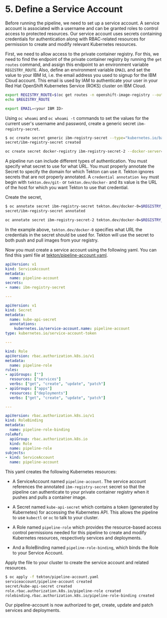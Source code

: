 # 5. Define a Service Account

Before running the pipeline, we need to set up a service account. A service account is associated with a username and can be granted roles to control access to protected resources. Our service account uses secrets containing credentials for authentication
along with RBAC-related resources for permission to create and modify relevant Kubernetes resources.

First, we need to allow access to the private container registry. For this, we need to find the endpoint of the private container registry by running the `get routes` command, and assign this endpoint to an environment variable `REGISTRY_ROUTE`. Also, define an environment variable `EMAIL` and set the value to your IBM Id, i.e. the email address you used to signup for the IBM Cloud account. This email is used by IAM to authenticate your user in your Red Hat OpenShift Kubernetes Service (ROKS) cluster on IBM Cloud.

```bash
export REGISTRY_ROUTE=$(oc get routes -n openshift-image-registry --output json | jq -r '.items[0].spec.host')
echo $REGISTRY_ROUTE

export EMAIL=<your IBM ID>
```

Using `oc whoami` and `oc whoami -t` commands to set the values for the current user's username and password, create a generic secret `ibm-registry-secret`.

```bash
$ oc create secret generic ibm-registry-secret --type="kubernetes.io/basic-auth" --from-literal=username=$(oc whoami) --from-literal=password=$(oc whoami -t)
secret/ibm-registry-secret created

oc create secret docker-registry ibm-registry-secret-2 --docker-server=$REGISTRY_ROUTE --docker-username=$(oc whoami) --docker-password=$(oc whoami -t) --docker-email=$EMAIL
```

A pipeline run can include different types of authentication. You must specify what secret to use for what URL. You must properly annotate the Secret to specify the domain for which Tekton can use it. Tekton ignores secrets that are not properly annotated. A `credential annotation key` must begin with `tekton.dev/git-` or `tekton.dev/docker-` and its value is the URL of the host for which you want Tekton to use that credential.

Create the secret,

```bash
$ oc annotate secret ibm-registry-secret tekton.dev/docker-0=$REGISTRY_ROUTE
secret/ibm-registry-secret annotated

oc annotate secret ibm-registry-secret-2 tekton.dev/docker-0=$REGISTRY_ROUTE
```

In the example above, `tekton.dev/docker-0` specifies what URL the credentials in the secret should be used for. Tekton will use the secret to both push and pull images from your registry.

Now you must create a service account using the following yaml. You can find this yaml file at [tekton/pipeline-account.yaml](https://github.com/IBM/tekton-tutorial-openshift/blob/master/tekton/pipeline-account.yaml).

```yaml
apiVersion: v1
kind: ServiceAccount
metadata:
  name: pipeline-account
secrets:
- name: ibm-registry-secret

---

apiVersion: v1
kind: Secret
metadata:
  name: kube-api-secret
  annotations:
    kubernetes.io/service-account.name: pipeline-account
type: kubernetes.io/service-account-token

---

kind: Role
apiVersion: rbac.authorization.k8s.io/v1
metadata:
  name: pipeline-role
rules:
- apiGroups: [""]
  resources: ["services"]
  verbs: ["get", "create", "update", "patch"]
- apiGroups: ["apps"]
  resources: ["deployments"]
  verbs: ["get", "create", "update", "patch"]

---

apiVersion: rbac.authorization.k8s.io/v1
kind: RoleBinding
metadata:
  name: pipeline-role-binding
roleRef:
  apiGroup: rbac.authorization.k8s.io
  kind: Role
  name: pipeline-role
subjects:
- kind: ServiceAccount
  name: pipeline-account
```

This yaml creates the following Kubernetes resources:

* A ServiceAccount named `pipeline-account`. The service account references the annotated `ibm-registry-secret` secret so that the pipeline can authenticate to your private container registry when it pushes and pulls a container image.

* A Secret named `kube-api-secret` which contains a token (generated by Kubernetes) for accessing the Kubernetes API. This allows the pipeline to use `kubectl` or `oc` to talk to your cluster.

* A Role named `pipeline-role` which provides the resource-based access control permissions needed for this pipeline to create and modify Kubernetes resources, respectively services and deployments.

* And a RoleBinding named `pipeline-role-binding`, which binds the Role to your Service Account.

Apply the file to your cluster to create the service account and related resources.

```bash
$ oc apply -f tekton/pipeline-account.yaml
serviceaccount/pipeline-account created
secret/kube-api-secret created
role.rbac.authorization.k8s.io/pipeline-role created
rolebinding.rbac.authorization.k8s.io/pipeline-role-binding created
```

Our pipeline-account is now authorized to get, create, update and patch services and deployments.

